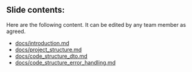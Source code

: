 ## Slide contents:

Here are the following content. It can be edited by any team member as agreed.

- [docs/introduction.md](./#/2)
- [docs/project_structure.md](./#/3)
- [docs/code_structure_dto.md](./#/4)
- [docs/code_structure_error_handling.md](./#/5)
